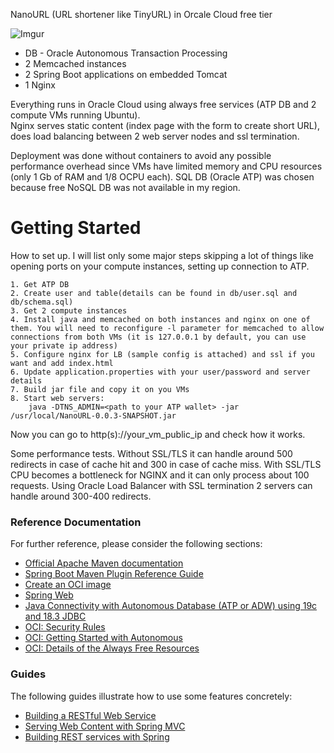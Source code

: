 NanoURL (URL shortener like TinyURL) in Orcale Cloud free tier

![Imgur](https://i.imgur.com/OHuXMvW.png)

 * DB - Oracle Autonomous Transaction Processing
 * 2 Memcached instances
 * 2 Spring Boot applications on embedded Tomcat
 * 1 Nginx

Everything runs in Oracle Cloud using always free services (ATP DB and 2 compute VMs running Ubuntu).  
Nginx serves static content (index page with the form to create short URL), does load balancing between 2 web server nodes and ssl termination.

Deployment was done without containers to avoid any possible performance overhead since VMs have limited memory and CPU resources (only 1 Gb of RAM and 1/8 OCPU each). SQL DB (Oracle ATP) was chosen because free NoSQL DB was not available in my region.

# Getting Started
  
How to set up. I will list only some major steps skipping a lot of things like opening ports on your compute instances, setting up connection to ATP.

	1. Get ATP DB
	2. Create user and table(details can be found in db/user.sql and db/schema.sql)
	3. Get 2 compute instances
	4. Install java and memcached on both instances and nginx on one of them. You will need to reconfigure -l parameter for memcached to allow connections from both VMs (it is 127.0.0.1 by default, you can use your private ip address)
	5. Configure nginx for LB (sample config is attached) and ssl if you want and add index.html
	6. Update application.properties with your user/password and server details
	7. Build jar file and copy it on you VMs
	8. Start web servers:
		java -DTNS_ADMIN=<path to your ATP wallet> -jar /usr/local/NanoURL-0.0.3-SNAPSHOT.jar

Now you can go to http(s)://your_vm_public_ip and check how it works.  

Some performance tests. Without SSL/TLS it can handle around 500 redirects in case of cache hit and 300 in case of cache miss. With SSL/TLS CPU becomes a bottleneck for NGINX and it can only process about 100 requests. Using Oracle Load Balancer with SSL termination 2 servers can handle around 300-400 redirects.

### Reference Documentation
For further reference, please consider the following sections:

* [Official Apache Maven documentation](https://maven.apache.org/guides/index.html)
* [Spring Boot Maven Plugin Reference Guide](https://docs.spring.io/spring-boot/docs/2.4.0/maven-plugin/reference/html/)
* [Create an OCI image](https://docs.spring.io/spring-boot/docs/2.4.0/maven-plugin/reference/html/#build-image)
* [Spring Web](https://docs.spring.io/spring-boot/docs/2.4.0/reference/htmlsingle/#boot-features-developing-web-applications)
* [Java Connectivity with Autonomous Database (ATP or ADW) using 19c and 18.3 JDBC](https://www.oracle.com/database/technologies/java-connectivity-to-atp.html)
* [OCI: Security Rules](https://docs.oracle.com/en-us/iaas/Content/Network/Concepts/securityrules.htm#stateful)
* [OCI: Getting Started with Autonomous](https://blogs.oracle.com/oraclemagazine/getting-started-with-autonomous)
* [OCI: Details of the Always Free Resources](https://docs.oracle.com/en-us/iaas/Content/FreeTier/resourceref.htm)

### Guides
The following guides illustrate how to use some features concretely:

* [Building a RESTful Web Service](https://spring.io/guides/gs/rest-service/)
* [Serving Web Content with Spring MVC](https://spring.io/guides/gs/serving-web-content/)
* [Building REST services with Spring](https://spring.io/guides/tutorials/bookmarks/)

